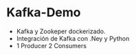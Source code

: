 # Kafka-Demo
 - Kafka y Zookeper dockerizado.
 - Integración de Kafka con .Ney y Python
 - 1 Producer 2 Consumers

